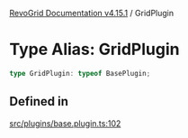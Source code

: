 [RevoGrid Documentation v4.15.1](README.md) / GridPlugin

# Type Alias: GridPlugin

```ts
type GridPlugin: typeof BasePlugin;
```

## Defined in

[src/plugins/base.plugin.ts:102](https://github.com/revolist/revogrid/blob/9d06c9d1de184a8cd977144efe5186ec5a7312cb/src/plugins/base.plugin.ts#L102)
